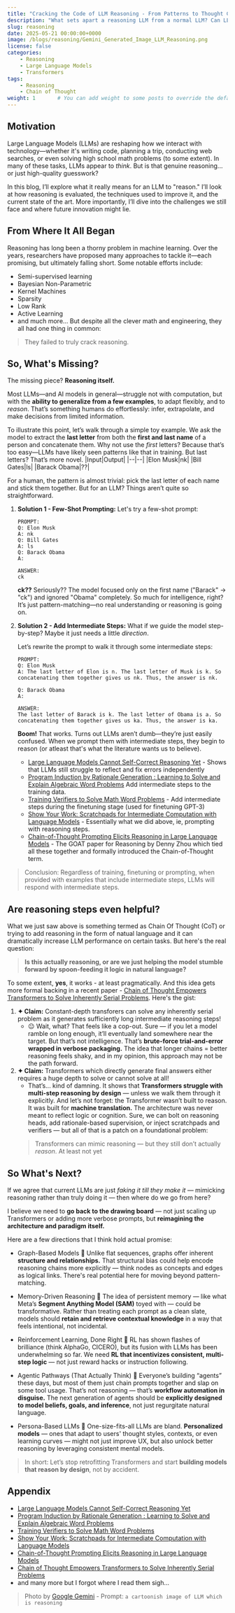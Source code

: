```yaml
---
title: "Cracking the Code of LLM Reasoning - From Patterns to Thought Chains"
description: "What sets apart a reasoning LLM from a normal LLM? Can LLMs even reason? What can be done to make them reason better?"
slug: reasoning
date: 2025-05-21 00:00:00+0000
image: /blogs/reasoning/Gemini_Generated_Image_LLM_Reasoning.png
license: false
categories:
    - Reasoning
    - Large Language Models
    - Transformers
tags:
    - Reasoning
    - Chain of Thought
weight: 1       # You can add weight to some posts to override the default sorting (date descending)
---
```


## Motivation
Large Language Models (LLMs) are reshaping how we interact with technology—whether it's writing code, planning a trip, conducting web searches, or even solving high school math problems (to some extent). In many of these tasks, LLMs appear to *think*. But is that genuine reasoning... or just high-quality guesswork?

In this blog, I’ll explore what it really means for an LLM to "reason." I’ll look at how reasoning is evaluated, the techniques used to improve it, and the current state of the art. More importantly, I’ll dive into the challenges we still face and where future innovation might lie.

## From Where It All Began
Reasoning has long been a thorny problem in machine learning. Over the years, researchers have proposed many approaches to tackle it—each promising, but ultimately falling short. Some notable efforts include:
* Semi-supervised learning
* Bayesian Non-Parametric
* Kernel Machines
* Sparsity
* Low Rank
* Active Learning
* and much more...
But despite all the clever math and engineering, they all had one thing in common:
> They failed to truly crack reasoning.

## So, What's Missing?
The missing piece? **Reasoning itself.**

Most LLMs—and AI models in general—struggle not with computation, but with the **ability to generalize from a few examples**, to adapt flexibly, and to *reason*. That’s something humans do effortlessly: infer, extrapolate, and make decisions from limited information.

To illustrate this point, let’s walk through a simple toy example. We ask the model to extract the **last letter** from both the **first and last name** of a person and concatenate them. Why not use the *first* letters? Because that’s too easy—LLMs have likely seen patterns like that in training. But last letters? That’s more novel.
|Input|Output|
|--|--|
|Elon Musk|nk|
|Bill Gates|ls|
|Barack Obama|??|

For a human, the pattern is almost trivial: pick the last letter of each name and stick them together. But for an LLM? Things aren’t quite so straightforward.

1. **Solution 1 - Few-Shot Prompting:** Let's try a few-shot prompt:
    ```
    PROMPT:
    Q: Elon Musk
    A: nk
    Q: Bill Gates
    A: ls
    Q: Barack Obama
    A: 
    ```

    ```
    ANSWER:
    ck
    ```

    **ck??** Seriously?? The model focused only on the first name ("Barack" → "ck") and ignored "Obama" completely. So much for intelligence, right? It’s just pattern-matching—no real understanding or reasoning is going on.

2. **Solution 2 - Add Intermediate Steps:** What if we guide the model step-by-step? Maybe it just needs a little *direction*.

    Let’s rewrite the prompt to walk it through some intermediate steps:

    ```
    PROMPT:
    Q: Elon Musk
    A: The last letter of Elon is n. The last letter of Musk is k. So concatenating them together gives us nk. Thus, the answer is nk.

    Q: Barack Obama
    A:
    ```

    
    ```
    ANSWER:
    The last letter of Barack is k. The last letter of Obama is a. So concatenating them together gives us ka. Thus, the answer is ka.
    ```

    **Boom!** That works. Turns out LLMs aren’t dumb—they’re just easily confused. When we prompt them with intermediate steps, they begin to reason (or atleast that's what the literature wants us to believe).

    - [Large Language Models Cannot Self-Correct Reasoning Yet](https://arxiv.org/abs/2310.01798) - Shows that LLMs still struggle to reflect and fix errors independently
    - [Program Induction by Rationale Generation : Learning to Solve and Explain Algebraic Word Problems](https://arxiv.org/abs/1705.04146) Add intermediate steps to the training data.
    - [Training Verifiers to Solve Math Word Problems](https://arxiv.org/abs/2110.14168) - Add intermediate steps during the finetuning stage (used for finetuning GPT-3)
    - [Show Your Work: Scratchpads for Intermediate Computation with Language Models](https://arxiv.org/abs/2112.00114) - Essentially what we did above, ie, prompting with reasoning steps.
    - [Chain-of-Thought Prompting Elicits Reasoning in Large Language Models](https://arxiv.org/abs/2201.11903) - The GOAT paper for Reasoning by Denny Zhou which tied all these together and formally introduced the Chain-of-Thought term.

> Conclusion: Regardless of training, finetuning or prompting, when provided with examples that include intermediate steps, LLMs will respond with intermediate steps.

## Are reasoning steps even helpful?
What we just saw above is something termed as Chain Of Thought (CoT) or trying to add reasoning in the form of natual language and it can dramatically increase LLM performance on certain tasks. But here's the real question:
> **Is this actually reasoning, or are we just helping the model stumble forward by spoon-feeding it logic in natural language?**

To some extent, **yes**, it works - at least pragmatically. And this idea gets more formal backing in a recent paper - [Chain of Thought Empowers Transformers to Solve Inherently Serial Problems](https://arxiv.org/abs/2402.12875).
Here's the gist:
1. **✦ Claim:** Constant-depth transforers can solve any inherently serial problem as it generates sufficiently long intermediate reasoning steps!
    * 😐 Wait, what? That feels like a cop-out. Sure — if you let a model ramble on long enough, it’ll eventually land somewhere near the target. But that’s not intelligence. That’s **brute-force trial-and-error wrapped in verbose packaging.** The idea that longer chains = better reasoning feels shaky, and in my opinion, this approach may not be the path forward.
2. **✦ Claim:** Transformers which directly generate final answers either requires a huge depth to solve or cannot solve at all!
    * That’s... kind of damning. It shows that **Transformers struggle with multi-step reasoning by design** — unless we walk them through it explicitly. And let’s not forget: the Transformer wasn’t built to reason. It was built for **machine translation.** The architecture was never meant to reflect logic or cognition. Sure, we can bolt on reasoning heads, add rationale-based supervision, or inject scratchpads and verifiers — but all of that is a patch on a foundational problem:
    > Transformers can mimic reasoning — but they still don’t actually *reason*. At least not yet

## So What's Next?
If we agree that current LLMs are just *faking it till they make it* — mimicking reasoning rather than truly doing it — then where do we go from here?

I believe we need to **go back to the drawing board** — not just scaling up Transformers or adding more verbose prompts, but **reimagining the architecture and paradigm itself.**

Here are a few directions that I think hold actual promise:
* Graph-Based Models 🧠
Unlike flat sequences, graphs offer inherent **structure and relationships.** That structural bias could help encode reasoning chains more explicitly — think nodes as concepts and edges as logical links. There's real potential here for moving beyond pattern-matching.

* Memory-Driven Reasoning 💾
The idea of persistent memory — like what Meta’s **Segment Anything Model (SAM)** toyed with — could be transformative. Rather than treating each prompt as a clean slate, models should **retain and retrieve contextual knowledge** in a way that feels intentional, not incidental.

* Reinforcement Learning, Done Right 🎯
RL has shown flashes of brilliance (think AlphaGo, CICERO), but its fusion with LLMs has been underwhelming so far. We need **RL that incentivizes consistent, multi-step logic** — not just reward hacks or instruction following.

* Agentic Pathways (That Actually Think) 🤖
Everyone’s building “agents” these days, but most of them just chain prompts together and slap on some tool usage. That’s not reasoning — that’s **workflow automation in disguise.** The next generation of agents should be **explicitly designed to model beliefs, goals, and inference**, not just regurgitate natural language.

* Persona-Based LLMs 🧬
One-size-fits-all LLMs are bland. **Personalized models** — ones that adapt to users' thought styles, contexts, or even learning curves — might not just improve UX, but also unlock better reasoning by leveraging consistent mental models.

> In short: Let’s stop retrofitting Transformers and start **building models that reason by design**, not by accident.


## Appendix
<!-- - [Code for this blog](main.py) -->
- [Large Language Models Cannot Self-Correct Reasoning Yet](https://arxiv.org/abs/2310.01798)
- [Program Induction by Rationale Generation : Learning to Solve and Explain Algebraic Word Problems](https://arxiv.org/abs/1705.04146)
- [Training Verifiers to Solve Math Word Problems](https://arxiv.org/abs/2110.14168)
- [Show Your Work: Scratchpads for Intermediate Computation with Language Models](https://arxiv.org/abs/2112.00114)
- [Chain-of-Thought Prompting Elicits Reasoning in Large Language Models](https://arxiv.org/abs/2201.11903)
- [Chain of Thought Empowers Transformers to Solve Inherently Serial Problems](https://arxiv.org/abs/2402.12875)
- and many more but I forgot where I read them sigh...

> Photo by [Google Gemini](https://gemini.google.com/app) - Prompt: `a cartoonish image of LLM which is reasoning`

